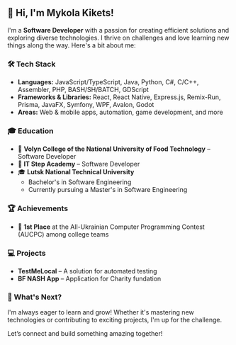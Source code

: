 ## 👋 Hi, I'm Mykola Kikets!  

I'm a **Software Developer** with a passion for creating efficient solutions and exploring diverse technologies. I thrive on challenges and love learning new things along the way. Here's a bit about me:  

### 🛠️ Tech Stack  
- **Languages:** JavaScript/TypeScript, Java, Python, C#, C/C++, Assembler, PHP, BASH/SH/BATCH, GDScript  
- **Frameworks & Libraries:** React, React Native, Express.js, Remix-Run, Prisma, JavaFX, Symfony, WPF, Avalon, Godot  
- **Areas:** Web & mobile apps, automation, game development, and more  

### 🎓 Education  
- 🏅 **Volyn College of the National University of Food Technology** – Software Developer  
- 📜 **IT Step Academy** – Software Developer  
- 🎓 **Lutsk National Technical University**  
  - Bachelor's in Software Engineering  
  - Currently pursuing a Master's in Software Engineering  

### 🏆 Achievements  
- 🥇 **1st Place** at the All-Ukrainian Computer Programming Contest (AUCPC) among college teams  

### 💻 Projects  
- **TestMeLocal** – A solution for automated testing  
- **BF NASH App** – Application for Charity fundation  

### 🚀 What's Next?  
I'm always eager to learn and grow! Whether it's mastering new technologies or contributing to exciting projects, I'm up for the challenge.  

Let’s connect and build something amazing together!  
